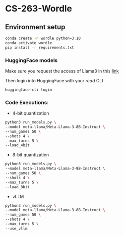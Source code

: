 # CS-263-Wordle

## Environment setup
```bash
conda create -n wordle python=3.10
conda activate wordle
pip install -r requirements.txt
```

### HuggingFace models
Make sure you request the access of Llama3 in this [link](https://huggingface.co/meta-llama/Meta-Llama-3-8B)

Then login into HuggingFace with your *read* CLI
```bash
huggingface-cli login
```

### Code Executions:
- 4-bit quantization
```bash
python3 run_models.py \
--model meta-llama/Meta-Llama-3-8B-Instruct \
--num_games 50 \
--shots 4 \
--max_turns 5 \
--load_4bit
```

- 8-bit quantization
```bash
python3 run_models.py \
--model meta-llama/Meta-Llama-3-8B-Instruct \
--num_games 50 \
--shots 4 \
--max_turns 5 \
--load_8bit
```

- vLLM
```bash
python3 run_models.py \
--model meta-llama/Meta-Llama-3-8B-Instruct \
--num_games 50 \
--shots 4 \
--max_turns 5 \
--use_vllm
```
